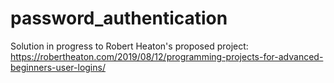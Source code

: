 # password_authentication

Solution in progress to Robert Heaton's proposed project: https://robertheaton.com/2019/08/12/programming-projects-for-advanced-beginners-user-logins/
